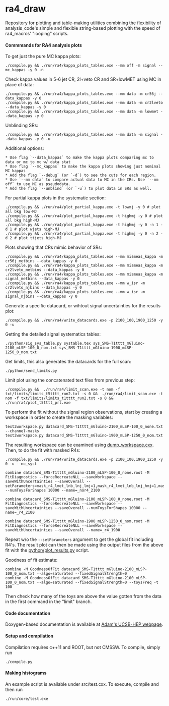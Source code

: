 ra4_draw
========

Repository for plotting and table-making utilities combining the flexibility of analysis_code's simple and flexible string-based plotting with the speed of ra4_macros' "looping" scripts.

#### Commmands for RA4 analysis plots

To get just the pure MC kappa plots:
    
    ./compile.py && ./run/ra4/kappa_plots_tables.exe --mm off -m signal --mc_kappas -y 0 -n

Check kappa values in 5-6 jet CR, 2l+veto CR and SR+lowMET using MC in place of data:

    ./compile.py && ./run/ra4/kappa_plots_tables.exe --mm data -m cr56j --data_kappas -y 0
    ./compile.py && ./run/ra4/kappa_plots_tables.exe --mm data -m cr2lveto --data_kappas -y 0
    ./compile.py && ./run/ra4/kappa_plots_tables.exe --mm data -m lowmet --data_kappas -y 0

Unblinding SRs:
    
    ./compile.py && ./run/ra4/kappa_plots_tables.exe --mm data -m signal --data_kappas -y 0 -u

Additional options:

    * Use flag `--data_kappas` to make the kappa plots comparing mc to data or mc to mc w/ data stat
    * Use flag `--mc_kappas` to make the kappa plots showing just nominal MC kappas
    * Add the flag `--debug` (or `-d`) to see the cuts for each region. 
    * Use `--mm data` to compare actual data to MC in the CRs. Use `--mm off` to use MC as pseudodata.
    * Add the flag `--unblind` (or `-u`) to plot data in SRs as well.

For partial kappa plots in the systematic section:

    ./compile.py && ./run/ra4/plot_partial_kappa.exe -t lowmj -y 0 # plot all bkg low-MJ
    ./compile.py && ./run/ra4/plot_partial_kappa.exe -t highmj -y 0 # plot all bkg high-MJ
    ./compile.py && ./run/ra4/plot_partial_kappa.exe -t highmj -y 0 -n 1 -d 1 # plot wjets high-MJ
    ./compile.py && ./run/ra4/plot_partial_kappa.exe -t highmj -y 0 -n 2 -d 2 # plot ttjets high-MJ

Plots showing that CRs mimic behavior of SRs:

    ./compile.py && ./run/ra4/kappa_plots_tables.exe --mm mismeas_kappa -m cr56j_metbins --data_kappas -y 0
    ./compile.py && ./run/ra4/kappa_plots_tables.exe --mm mismeas_kappa -m cr2lveto_metbins --data_kappas -y 0
    ./compile.py && ./run/ra4/kappa_plots_tables.exe --mm mismeas_kappa -m signal_metbins --data_kappas -y 0
    ./compile.py && ./run/ra4/kappa_plots_tables.exe --mm w_isr -m cr2lveto_njbins --data_kappas -y 0
    ./compile.py && ./run/ra4/kappa_plots_tables.exe --mm w_isr -m signal_njbins --data_kappas -y 0

Generate a specific datacard, or wihtout signal uncertainties for the results plot:

    ./compile.py && ./run/ra4/write_datacards.exe -p 2100_100,1900_1250 -y 0 -u

Getting the detailed signal systematics tables:

    ./python/sig_sys_table.py systable.tex sys_SMS-T1tttt_mGluino-2100_mLSP-100_0_nom.txt sys_SMS-T1tttt_mGluino-1900_mLSP-1250_0_nom.txt

Get limits, this also generates the datacards for the full scan:
    
    ./python/send_limits.py

Limit plot using the concatenated text files from previous step:

    ./compile.py &&  ./run/ra4/limit_scan.exe -t nom -f txt/limits/limits_t5tttt_run2.txt -s 0 &&  ./run/ra4/limit_scan.exe -t nom -f txt/limits/limits_t1tttt_run2.txt -s 0 && ./run/ra4/plot_t5tttt_prl.exe 

To perform the fit without the signal region observations, start by creating a workspace in order to create the masking variables:

    text2workspace.py datacard_SMS-T1tttt_mGluino-2100_mLSP-100_0_none.txt --channel-masks
    text2workspace.py datacard_SMS-T1tttt_mGluino-1900_mLSP-1250_0_nom.txt

The resulting workspace can be examined using [dump_workspace.cxx](src/ra4/dump_workspace.cxx). Then, to do the fit with masked R4s:

    ./compile.py && ./run/ra4/write_datacards.exe -p 2100_100,1900_1250 -y 0 -u --no_syst

    combine datacard_SMS-T1tttt_mGluino-2100_mLSP-100_0_none.root -M FitDiagnostics --forceRecreateNLL --saveWorkspace --saveWithUncertainties --saveOverall --setParameters=mask_r4_lmet_lnb_lnj_lmj=1,mask_r4_lmet_lnb_lnj_hmj=1,mask_r4_lmet_lnb_hnj_lmj=1,mask_r4_lmet_lnb_hnj_hmj=1,mask_r4_lmet_mnb_lnj_lmj=1,mask_r4_lmet_mnb_lnj_hmj=1,mask_r4_lmet_mnb_hnj_lmj=1,mask_r4_lmet_mnb_hnj_hmj=1,mask_r4_lmet_hnb_lnj_lmj=1,mask_r4_lmet_hnb_lnj_hmj=1,mask_r4_lmet_hnb_hnj_lmj=1,mask_r4_lmet_hnb_hnj_hmj=1,mask_r4_mmet_lnb_lnj_lmj=1,mask_r4_mmet_lnb_lnj_hmj=1,mask_r4_mmet_lnb_hnj_lmj=1,mask_r4_mmet_lnb_hnj_hmj=1,mask_r4_mmet_mnb_lnj_lmj=1,mask_r4_mmet_mnb_lnj_hmj=1,mask_r4_mmet_mnb_hnj_lmj=1,mask_r4_mmet_mnb_hnj_hmj=1,mask_r4_mmet_hnb_lnj_lmj=1,mask_r4_mmet_hnb_lnj_hmj=1,mask_r4_mmet_hnb_hnj_lmj=1,mask_r4_mmet_hnb_hnj_hmj=1,mask_r4_hmet_lnb_lnj_lmj=1,mask_r4_hmet_lnb_lnj_hmj=1,mask_r4_hmet_lnb_hnj_lmj=1,mask_r4_hmet_lnb_hnj_hmj=1,mask_r4_hmet_mnb_lnj_lmj=1,mask_r4_hmet_mnb_lnj_hmj=1,mask_r4_hmet_mnb_hnj_lmj=1,mask_r4_hmet_mnb_hnj_hmj=1,mask_r4_hmet_hnb_lnj_lmj=1,mask_r4_hmet_hnb_lnj_hmj=1,mask_r4_hmet_hnb_hnj_lmj=1,mask_r4_hmet_hnb_hnj_hmj=1 --numToysForShapes 10000 --name=_nor4_2100

    combine datacard_SMS-T1tttt_mGluino-2100_mLSP-100_0_none.root -M FitDiagnostics --forceRecreateNLL --saveWorkspace --saveWithUncertainties --saveOverall --numToysForShapes 10000 --name=_r4_2100

    combine datacard_SMS-T1tttt_mGluino-1900_mLSP-1250_0_nom.root -M FitDiagnostics --forceRecreateNLL --saveWorkspace --saveWithUncertainties --saveOverall --name=_r4_1900

Repeat w/o the `--setParameters` argument to get the global fit including R4's. The result plot can then be made using the output files from the above fit with the [python/plot_results.py](python/plot_results.py) script.

Goodness of fit estimate:

    combine -M GoodnessOfFit datacard_SMS-T1tttt_mGluino-2100_mLSP-100_0_nom.txt --algo=saturated --fixedSignalStrength=0
    combine -M GoodnessOfFit datacard_SMS-T1tttt_mGluino-2100_mLSP-100_0_nom.txt --algo=saturated --fixedSignalStrength=0 --toysFreq -t 100

Then check how many of the toys are above the value gotten from the data in the first command in the "limit" branch.


#### Code documentation
Doxygen-based documentation is available at [Adam's UCSB-HEP webpage](http://hep.ucsb.edu/people/ald77/documentation/doc_ra4_draw/).

#### Setup and compilation
Compilation requires c++11 and ROOT, but not CMSSW. To compile, simply run

    ./compile.py

#### Making histograms
An example script is available under src/test.cxx. To execute, compile and then run

    ./run/core/test.exe
